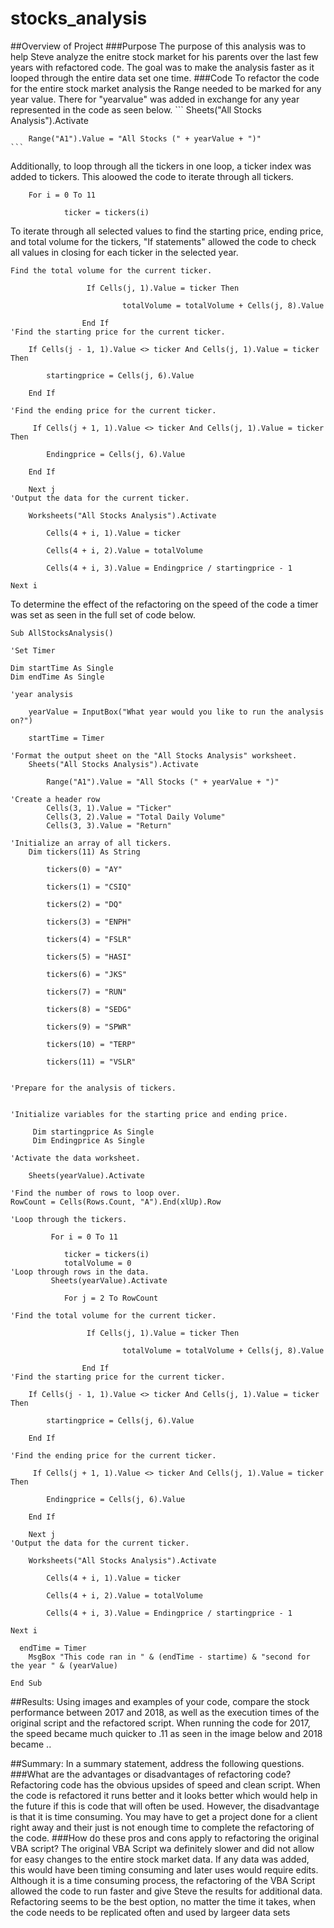 # stocks_analysis
##Overview of Project
###Purpose
   The purpose of this analysis was to help Steve analyze the enitre stock market for his parents over the last few years with refactored code. The goal was to make the analysis faster as it looped through the entire data set one time.
###Code
    To refactor the code for the entire stock market analysis the Range needed to be marked for any year value. There for "yearvalue" was added in exchange for any year represented in the code as seen below.
    ```
    Sheets("All Stocks Analysis").Activate
        
        Range("A1").Value = "All Stocks (" + yearValue + ")"
    ```
Additionally, to loop through all the tickers in one loop, a ticker index was added to tickers. This aloowed the code to iterate through all tickers. 
```
    For i = 0 To 11
        
            ticker = tickers(i)
```
To iterate through all selected values to find the starting price, ending price, and total volume for the tickers, "If statements" allowed the code to check all values in closing for each ticker in the selected year.
```
Find the total volume for the current ticker.

                 If Cells(j, 1).Value = ticker Then
        
                         totalVolume = totalVolume + Cells(j, 8).Value
        
                End If
'Find the starting price for the current ticker.

    If Cells(j - 1, 1).Value <> ticker And Cells(j, 1).Value = ticker Then
        
        startingprice = Cells(j, 6).Value
        
    End If
    
'Find the ending price for the current ticker.

     If Cells(j + 1, 1).Value <> ticker And Cells(j, 1).Value = ticker Then
        
        Endingprice = Cells(j, 6).Value
        
    End If
    
    Next j
'Output the data for the current ticker.

    Worksheets("All Stocks Analysis").Activate
    
        Cells(4 + i, 1).Value = ticker
        
        Cells(4 + i, 2).Value = totalVolume
        
        Cells(4 + i, 3).Value = Endingprice / startingprice - 1

Next i
```
To determine the effect of the refactoring on the speed of the code a timer was set as seen in the full set of code below.
```
Sub AllStocksAnalysis()

'Set Timer

Dim startTime As Single
Dim endTime As Single

'year analysis

    yearValue = InputBox("What year would you like to run the analysis on?")
    
    startTime = Timer
    
'Format the output sheet on the "All Stocks Analysis" worksheet.
    Sheets("All Stocks Analysis").Activate
        
        Range("A1").Value = "All Stocks (" + yearValue + ")"
        
'Create a header row
        Cells(3, 1).Value = "Ticker"
        Cells(3, 2).Value = "Total Daily Volume"
        Cells(3, 3).Value = "Return"

'Initialize an array of all tickers.
    Dim tickers(11) As String
    
        tickers(0) = "AY"
        
        tickers(1) = "CSIQ"
        
        tickers(2) = "DQ"
        
        tickers(3) = "ENPH"
        
        tickers(4) = "FSLR"
        
        tickers(5) = "HASI"
        
        tickers(6) = "JKS"
        
        tickers(7) = "RUN"
        
        tickers(8) = "SEDG"
        
        tickers(9) = "SPWR"
        
        tickers(10) = "TERP"
        
        tickers(11) = "VSLR"


'Prepare for the analysis of tickers.


'Initialize variables for the starting price and ending price.

     Dim startingprice As Single
     Dim Endingprice As Single
   
'Activate the data worksheet.

    Sheets(yearValue).Activate
    
'Find the number of rows to loop over.
RowCount = Cells(Rows.Count, "A").End(xlUp).Row

'Loop through the tickers.

         For i = 0 To 11
        
            ticker = tickers(i)
            totalVolume = 0
'Loop through rows in the data.
         Sheets(yearValue).Activate
         
            For j = 2 To RowCount
        
'Find the total volume for the current ticker.

                 If Cells(j, 1).Value = ticker Then
        
                         totalVolume = totalVolume + Cells(j, 8).Value
        
                End If
'Find the starting price for the current ticker.

    If Cells(j - 1, 1).Value <> ticker And Cells(j, 1).Value = ticker Then
        
        startingprice = Cells(j, 6).Value
        
    End If
    
'Find the ending price for the current ticker.

     If Cells(j + 1, 1).Value <> ticker And Cells(j, 1).Value = ticker Then
        
        Endingprice = Cells(j, 6).Value
        
    End If
    
    Next j
'Output the data for the current ticker.

    Worksheets("All Stocks Analysis").Activate
    
        Cells(4 + i, 1).Value = ticker
        
        Cells(4 + i, 2).Value = totalVolume
        
        Cells(4 + i, 3).Value = Endingprice / startingprice - 1

Next i
        
  endTime = Timer
    MsgBox "This code ran in " & (endTime - startime) & "second for the year " & (yearValue)
        
End Sub
```
##Results: Using images and examples of your code, compare the stock performance between 2017 and 2018, as well as the execution times of the original script and the refactored script.
When running the code for 2017, the speed became much quicker to .11 as seen in the image below and 2018 became ..

##Summary: In a summary statement, address the following questions.
###What are the advantages or disadvantages of refactoring code?
Refactoring code has the obvious upsides of speed and clean script. When the code is refactored it runs better and it looks better which would help in the future if this is code that will often be used. However, the disadvantage is that it is time consuming. You may have to get a project done for a client right away and their just is not enough time to complete the refactoring of the code.
###How do these pros and cons apply to refactoring the original VBA script?
  The original VBA Script wa definitely slower and did not allow for easy changes to the entire stock market data. If any data was added, this would have been timing consuming and later uses would require edits. Although it is a time consuming process, the refactoring of the VBA Script allowed the code to run faster and give Steve the results for additional data. Refactoring seems to be the best option, no matter the time it takes, when the code needs to be replicated often and used by largeer data sets
